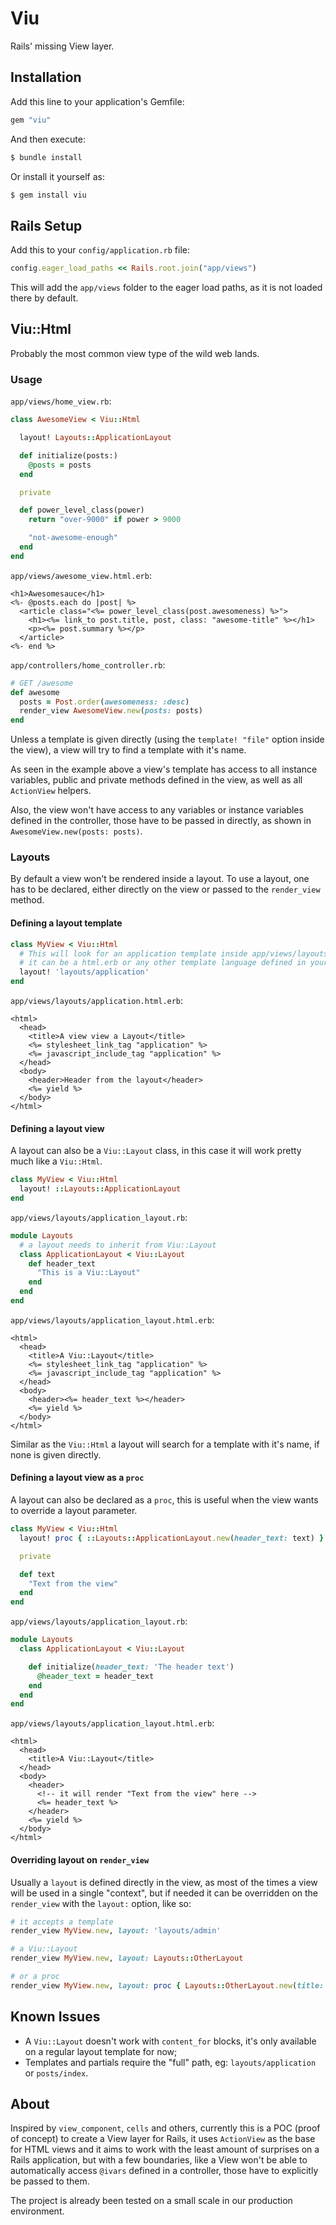 # Viu

Rails' missing View layer.

## Installation

Add this line to your application's Gemfile:

```ruby
gem "viu"
```

And then execute:

```bash
$ bundle install
```

Or install it yourself as:

```bash
$ gem install viu
```

## Rails Setup

Add this to your `config/application.rb` file:

```ruby
config.eager_load_paths << Rails.root.join("app/views")
```

This will add the `app/views` folder to the eager load paths, as it is not loaded there by default.

## Viu::Html

Probably the most common view type of the wild web lands.

### Usage

`app/views/home_view.rb`:
```ruby
class AwesomeView < Viu::Html

  layout! Layouts::ApplicationLayout

  def initialize(posts:)
    @posts = posts
  end

  private

  def power_level_class(power)
    return "over-9000" if power > 9000

    "not-awesome-enough"
  end
end
```

`app/views/awesome_view.html.erb`:
```erb
<h1>Awesomesauce</h1>
<%- @posts.each do |post| %>
  <article class="<%= power_level_class(post.awesomeness) %>">
    <h1><%= link_to post.title, post, class: "awesome-title" %></h1>
    <p><%= post.summary %></p>
  </article>
<%- end %>
```

`app/controllers/home_controller.rb`:
```ruby
# GET /awesome
def awesome
  posts = Post.order(awesomeness: :desc)
  render_view AwesomeView.new(posts: posts)
end
```

Unless a template is given directly (using the `template! "file"` option inside the view), a view will try to find a
template with it's name.

As seen in the example above a view's template has access to all instance variables, public and private methods defined
in the view, as well as all `ActionView` helpers.

Also, the view won't have access to any variables or instance variables defined in the controller, those have to be
passed in directly, as shown in `AwesomeView.new(posts: posts)`.

### Layouts

By default a view won't be rendered inside a layout. To use a layout, one has to be declared, either directly on the
view or passed to the `render_view` method.

#### Defining a layout template

```ruby
class MyView < Viu::Html
  # This will look for an application template inside app/views/layouts,
  # it can be a html.erb or any other template language defined in your application
  layout! 'layouts/application'
end
```

`app/views/layouts/application.html.erb`:
```erb
<html>
  <head>
    <title>A view view a Layout</title>
    <%= stylesheet_link_tag "application" %>
    <%= javascript_include_tag "application" %>
  </head>
  <body>
    <header>Header from the layout</header>
    <%= yield %>
  </body>
</html>
```

#### Defining a layout view

A layout can also be a `Viu::Layout` class, in this case it will work pretty much like a `Viu::Html`.

```ruby
class MyView < Viu::Html
  layout! ::Layouts::ApplicationLayout
end
```

`app/views/layouts/application_layout.rb`:
```ruby
module Layouts
  # a layout needs to inherit from Viu::Layout
  class ApplicationLayout < Viu::Layout
    def header_text
      "This is a Viu::Layout"
    end
  end
end
```

`app/views/layouts/application_layout.html.erb`:
```erb
<html>
  <head>
    <title>A Viu::Layout</title>
    <%= stylesheet_link_tag "application" %>
    <%= javascript_include_tag "application" %>
  </head>
  <body>
    <header><%= header_text %></header>
    <%= yield %>
  </body>
</html>
```

Similar as the `Viu::Html` a layout will search for a template with it's name, if none is given directly.

#### Defining a layout view as a `proc`

A layout can also be declared as a `proc`, this is useful when the view wants to override a layout parameter.

```ruby
class MyView < Viu::Html
  layout! proc { ::Layouts::ApplicationLayout.new(header_text: text) }

  private

  def text
    "Text from the view"
  end
end
```

`app/views/layouts/application_layout.rb`:
```ruby
module Layouts
  class ApplicationLayout < Viu::Layout

    def initialize(header_text: 'The header text')
      @header_text = header_text
    end
  end
end
```

`app/views/layouts/application_layout.html.erb`:
```erb
<html>
  <head>
    <title>A Viu::Layout</title>
  </head>
  <body>
    <header>
      <!-- it will render "Text from the view" here -->
      <%= header_text %>
    </header>
    <%= yield %>
  </body>
</html>
```

#### Overriding layout on `render_view`

Usually a `layout` is defined directly in the view, as most of the times a view will be used in a single "context",
but if needed it can be overridden on the `render_view` with the `layout:` option, like so:

```ruby
# it accepts a template
render_view MyView.new, layout: 'layouts/admin'

# a Viu::Layout
render_view MyView.new, layout: Layouts::OtherLayout

# or a proc
render_view MyView.new, layout: proc { Layouts::OtherLayout.new(title: 'Dashboard') }
```

## Known Issues

* A `Viu::Layout` doesn't work with `content_for` blocks, it's only available on a regular layout template for now;
* Templates and partials require the "full" path, eg: `layouts/application` or `posts/index`.

## About

Inspired by `view_component`, `cells` and others, currently this is a POC (proof of concept) to create a View layer
for Rails, it uses `ActionView` as the base for HTML views and it aims to work with the least amount of surprises on a
Rails application, but with a few boundaries, like a View won't be able to automatically access `@ivars` defined
in a controller, those have to explicitly be passed to them.

The project is already been tested on a small scale in our production environment.
